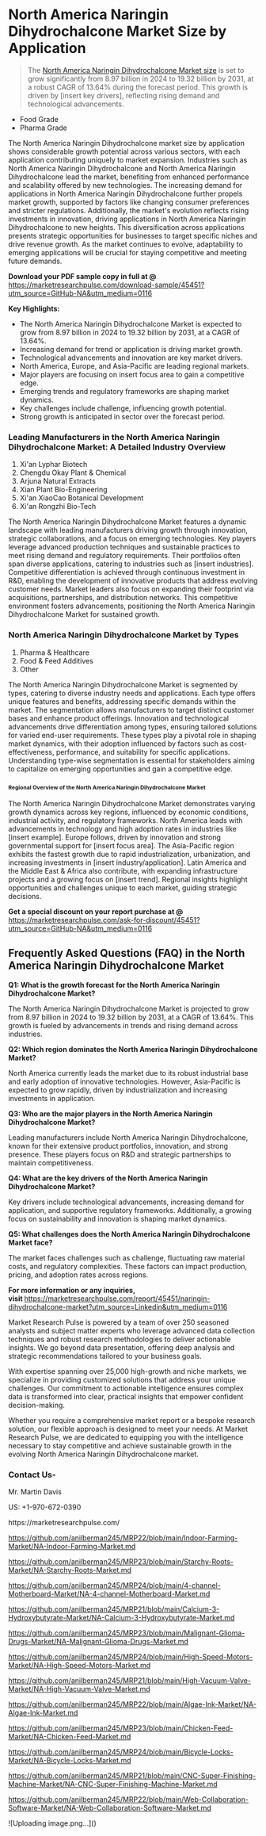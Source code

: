 <h1>North America Naringin Dihydrochalcone Market&nbsp;Size by Application</h1><blockquote><p>The <a href="https://marketresearchpulse.com/download-sample/45451?utm_source=GitHub-NA&amp;utm_medium=0116">North America Naringin Dihydrochalcone Market size</a> is set to grow significantly from 8.97 billion in 2024 to 19.32 billion by 2031, at a robust CAGR of 13.64% during the forecast period. This growth is driven by [insert key drivers], reflecting rising demand and technological advancements.</p></blockquote><ul><li>Food Grade<li> Pharma Grade</li></ul><p>The North America Naringin Dihydrochalcone market size by application shows considerable growth potential across various sectors, with each application contributing uniquely to market expansion. Industries such as North America Naringin Dihydrochalcone and North America Naringin Dihydrochalcone lead the market, benefiting from enhanced performance and scalability offered by new technologies. The increasing demand for applications in North America Naringin Dihydrochalcone further propels market growth, supported by factors like changing consumer preferences and stricter regulations. Additionally, the market's evolution reflects rising investments in innovation, driving applications in North America Naringin Dihydrochalcone to new heights. This diversification across applications presents strategic opportunities for businesses to target specific niches and drive revenue growth. As the market continues to evolve, adaptability to emerging applications will be crucial for staying competitive and meeting future demands.</p><p><strong>Download your PDF sample copy in full at @ </strong><a href="https://marketresearchpulse.com/download-sample/45451?utm_source=GitHub-NA&amp;utm_medium=0116">https://marketresearchpulse.com/download-sample/45451?utm_source=GitHub-NA&amp;utm_medium=0116</a></p><p><strong>Key Highlights: </strong></p><ul><li>The North America Naringin Dihydrochalcone Market is expected to grow from 8.97 billion in 2024 to 19.32 billion by 2031, at a CAGR of 13.64%.</li><li>Increasing demand for trend or application is driving market growth.</li><li>Technological advancements and innovation are key market drivers.</li><li>North America, Europe, and Asia-Pacific are leading regional markets.</li><li>Major players are focusing on insert focus area to gain a competitive edge.</li><li>Emerging trends and regulatory frameworks are shaping market dynamics.</li><li>Key challenges include challenge, influencing growth potential.</li><li>Strong growth is anticipated in sector over the forecast period.</li></ul><h3>Leading Manufacturers in the North America Naringin Dihydrochalcone Market: A Detailed Industry Overview</h3><ol><li>Xi'an Lyphar Biotech</li><li>Chengdu Okay Plant & Chemical</li><li>Arjuna Natural Extracts</li><li>Xian Plant Bio-Engineering</li><li>Xi'an XiaoCao Botanical Development</li><li>Xi'an Rongzhi Bio-Tech</li></ol><div class="flex max-w-full flex-col flex-grow"><div class="min-h-8 text-message flex w-full flex-col items-end gap-2 whitespace-normal break-words [.text-message+&amp;]:mt-5" dir="auto" data-message-author-role="assistant" data-message-id="fd8432e4-4910-450d-b182-61b7bfb0a01f" data-message-model-slug="gpt-4o"><div class="flex w-full flex-col gap-1 empty:hidden first:pt-[3px]"><div class="markdown prose w-full break-words dark:prose-invert light"><p>The North America Naringin Dihydrochalcone Market features a dynamic landscape with leading manufacturers driving growth through innovation, strategic collaborations, and a focus on emerging technologies. Key players leverage advanced production techniques and sustainable practices to meet rising demand and regulatory requirements. Their portfolios often span diverse applications, catering to industries such as [insert industries]. Competitive differentiation is achieved through continuous investment in R&amp;D, enabling the development of innovative products that address evolving customer needs. Market leaders also focus on expanding their footprint via acquisitions, partnerships, and distribution networks. This competitive environment fosters advancements, positioning the North America Naringin Dihydrochalcone Market for sustained growth.</p></div></div></div></div><h3>North America Naringin Dihydrochalcone Market by Types</h3><ol><li>Pharma & Healthcare<li> Food & Feed Additives<li> Other</li></ol><div class="flex max-w-full flex-col flex-grow"><div class="min-h-8 text-message flex w-full flex-col items-end gap-2 whitespace-normal break-words [.text-message+&amp;]:mt-5" dir="auto" data-message-author-role="assistant" data-message-id="084470be-0bb7-4664-bddf-5156b4f41249" data-message-model-slug="gpt-4o-mini"><div class="flex w-full flex-col gap-1 empty:hidden first:pt-[3px]"><div class="markdown prose w-full break-words dark:prose-invert light"><p>The North America Naringin Dihydrochalcone Market is segmented by types, catering to diverse industry needs and applications. Each type offers unique features and benefits, addressing specific demands within the market. The segmentation allows manufacturers to target distinct customer bases and enhance product offerings. Innovation and technological advancements drive differentiation among types, ensuring tailored solutions for varied end-user requirements. These types play a pivotal role in shaping market dynamics, with their adoption influenced by factors such as cost-effectiveness, performance, and suitability for specific applications. Understanding type-wise segmentation is essential for stakeholders aiming to capitalize on emerging opportunities and gain a competitive edge.</p></div></div></div></div><h3><span style="font-size: 11px;">Regional Overview of the North America Naringin Dihydrochalcone Market</span></h3><div class="flex max-w-full flex-col flex-grow"><div class="min-h-8 text-message flex w-full flex-col items-end gap-2 whitespace-normal break-words [.text-message+&amp;]:mt-5" dir="auto" data-message-author-role="assistant" data-message-id="e9038762-ce64-4e30-91c9-9bd413514231" data-message-model-slug="gpt-4o-mini"><div class="flex w-full flex-col gap-1 empty:hidden first:pt-[3px]"><div class="markdown prose w-full break-words dark:prose-invert light"><p>The North America Naringin Dihydrochalcone Market demonstrates varying growth dynamics across key regions, influenced by economic conditions, industrial activity, and regulatory frameworks. North America leads with advancements in technology and high adoption rates in industries like [insert example]. Europe follows, driven by innovation and strong governmental support for [insert focus area]. The Asia-Pacific region exhibits the fastest growth due to rapid industrialization, urbanization, and increasing investments in [insert industry/application]. Latin America and the Middle East &amp; Africa also contribute, with expanding infrastructure projects and a growing focus on [insert trend]. Regional insights highlight opportunities and challenges unique to each market, guiding strategic decisions.</p></div></div></div></div><p><strong>Get a special discount on your report purchase at @ </strong><a href="https://marketresearchpulse.com/ask-for-discount/45451?utm_source=GitHub-NA&amp;utm_medium=0116">https://marketresearchpulse.com/ask-for-discount/45451?utm_source=GitHub-NA&amp;utm_medium=0116</a></p><h2>Frequently Asked Questions (FAQ) in the North America Naringin Dihydrochalcone Market</h2><p><strong>Q1: What is the growth forecast for the North America Naringin Dihydrochalcone Market?</strong></p><p>The North America Naringin Dihydrochalcone Market is projected to grow from 8.97 billion in 2024 to 19.32 billion by 2031, at a CAGR of 13.64%. This growth is fueled by advancements in trends and rising demand across industries.</p><p><strong>Q2: Which region dominates the North America Naringin Dihydrochalcone Market?</strong></p><p>North America currently leads the market due to its robust industrial base and early adoption of innovative technologies. However, Asia-Pacific is expected to grow rapidly, driven by industrialization and increasing investments in application.</p><p><strong>Q3: Who are the major players in the North America Naringin Dihydrochalcone Market?</strong></p><p>Leading manufacturers include North America Naringin Dihydrochalcone, known for their extensive product portfolios, innovation, and strong presence. These players focus on R&amp;D and strategic partnerships to maintain competitiveness.</p><p><strong>Q4: What are the key drivers of the North America Naringin Dihydrochalcone Market?</strong></p><p>Key drivers include technological advancements, increasing demand for application, and supportive regulatory frameworks. Additionally, a growing focus on sustainability and innovation is shaping market dynamics.</p><p><strong>Q5: What challenges does the North America Naringin Dihydrochalcone Market face?</strong></p><p>The market faces challenges such as challenge, fluctuating raw material costs, and regulatory complexities. These factors can impact production, pricing, and adoption rates across regions.</p><p><strong>For more information or any inquiries, visit&nbsp;</strong><a href="https://marketresearchpulse.com/report/45451/naringin-dihydrochalcone-market?utm_source=Linkedin&utm_medium=0116">https://marketresearchpulse.com/report/45451/naringin-dihydrochalcone-market?utm_source=Linkedin&utm_medium=0116</a></p><p>Market Research Pulse is powered by a team of over 250 seasoned analysts and subject matter experts who leverage advanced data collection techniques and robust research methodologies to deliver actionable insights. We go beyond data presentation, offering deep analysis and strategic recommendations tailored to your business goals.</p><p>With expertise spanning over 25,000 high-growth and niche markets, we specialize in providing customized solutions that address your unique challenges. Our commitment to actionable intelligence ensures complex data is transformed into clear, practical insights that empower confident decision-making.</p><p>Whether you require a comprehensive market report or a bespoke research solution, our flexible approach is designed to meet your needs. At Market Research Pulse, we are dedicated to equipping you with the intelligence necessary to stay competitive and achieve sustainable growth in the evolving North America Naringin Dihydrochalcone market.</p><h3><strong>Contact Us-</strong></h3><p>Mr. Martin Davis</p><p>US: +1-970-672-0390</p><p>https://marketresearchpulse.com/</p><p><a href="https://github.com/anilberman245/MRP22/blob/main/Indoor-Farming-Market/NA-Indoor-Farming-Market.md">https://github.com/anilberman245/MRP22/blob/main/Indoor-Farming-Market/NA-Indoor-Farming-Market.md</a></p><p><a href="https://github.com/anilberman245/MRP23/blob/main/Starchy-Roots-Market/NA-Starchy-Roots-Market.md">https://github.com/anilberman245/MRP23/blob/main/Starchy-Roots-Market/NA-Starchy-Roots-Market.md</a></p><p><a href="https://github.com/anilberman245/MRP24/blob/main/4-channel-Motherboard-Market/NA-4-channel-Motherboard-Market.md">https://github.com/anilberman245/MRP24/blob/main/4-channel-Motherboard-Market/NA-4-channel-Motherboard-Market.md</a></p><p><a href="https://github.com/anilberman245/MRP21/blob/main/Calcium-3-Hydroxybutyrate-Market/NA-Calcium-3-Hydroxybutyrate-Market.md">https://github.com/anilberman245/MRP21/blob/main/Calcium-3-Hydroxybutyrate-Market/NA-Calcium-3-Hydroxybutyrate-Market.md</a></p><p><a href="https://github.com/anilberman245/MRP23/blob/main/Malignant-Glioma-Drugs-Market/NA-Malignant-Glioma-Drugs-Market.md">https://github.com/anilberman245/MRP23/blob/main/Malignant-Glioma-Drugs-Market/NA-Malignant-Glioma-Drugs-Market.md</a></p><p><a href="https://github.com/anilberman245/MRP24/blob/main/High-Speed-Motors-Market/NA-High-Speed-Motors-Market.md">https://github.com/anilberman245/MRP24/blob/main/High-Speed-Motors-Market/NA-High-Speed-Motors-Market.md</a></p><p><a href="https://github.com/anilberman245/MRP21/blob/main/High-Vacuum-Valve-Market/NA-High-Vacuum-Valve-Market.md">https://github.com/anilberman245/MRP21/blob/main/High-Vacuum-Valve-Market/NA-High-Vacuum-Valve-Market.md</a></p><p><a href="https://github.com/anilberman245/MRP22/blob/main/Algae-Ink-Market/NA-Algae-Ink-Market.md">https://github.com/anilberman245/MRP22/blob/main/Algae-Ink-Market/NA-Algae-Ink-Market.md</a></p><p><a href="https://github.com/anilberman245/MRP23/blob/main/Chicken-Feed-Market/NA-Chicken-Feed-Market.md">https://github.com/anilberman245/MRP23/blob/main/Chicken-Feed-Market/NA-Chicken-Feed-Market.md</a></p><p><a href="https://github.com/anilberman245/MRP24/blob/main/Bicycle-Locks-Market/NA-Bicycle-Locks-Market.md">https://github.com/anilberman245/MRP24/blob/main/Bicycle-Locks-Market/NA-Bicycle-Locks-Market.md</a></p><p><a href="https://github.com/anilberman245/MRP21/blob/main/CNC-Super-Finishing-Machine-Market/NA-CNC-Super-Finishing-Machine-Market.md">https://github.com/anilberman245/MRP21/blob/main/CNC-Super-Finishing-Machine-Market/NA-CNC-Super-Finishing-Machine-Market.md</a></p><p><a href="https://github.com/anilberman245/MRP22/blob/main/Web-Collaboration-Software-Market/NA-Web-Collaboration-Software-Market.md">https://github.com/anilberman245/MRP22/blob/main/Web-Collaboration-Software-Market/NA-Web-Collaboration-Software-Market.md</a></p>
![Uploading image.png…]()

